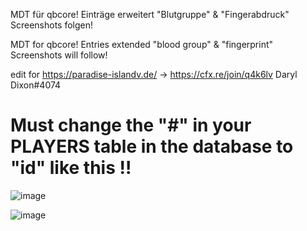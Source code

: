 MDT für qbcore!
Einträge erweitert "Blutgruppe" & "Fingerabdruck"
Screenshots folgen!

MDT for qbcore!
Entries extended "blood group" & "fingerprint"
Screenshots will follow!

edit for https://paradise-islandv.de/ -> https://cfx.re/join/q4k6lv
Daryl Dixon#4074




# Must change the "#" in your PLAYERS table in the database to "id" like this !!

![image](https://user-images.githubusercontent.com/57848836/124848636-e06d9880-df62-11eb-88aa-c0e211b039e3.png)

![image](https://user-images.githubusercontent.com/57848836/133552468-22a54f28-98ca-4eaf-b3a8-79f13d8b3d35.png)
